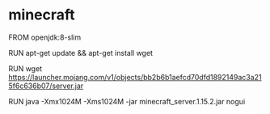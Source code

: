 # minecraft

FROM openjdk:8-slim

RUN apt-get update && apt-get install wget

RUN wget https://launcher.mojang.com/v1/objects/bb2b6b1aefcd70dfd1892149ac3a215f6c636b07/server.jar

RUN java -Xmx1024M -Xms1024M -jar minecraft_server.1.15.2.jar nogui
